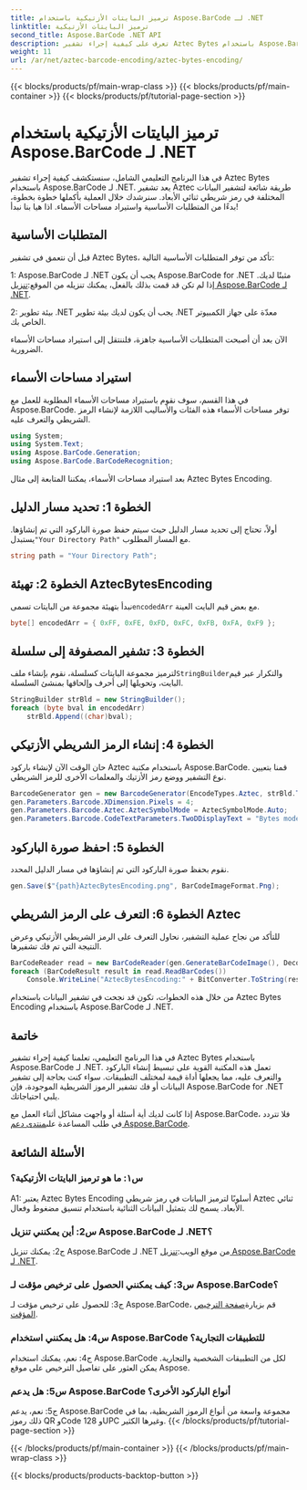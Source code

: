 ```yaml
---
title: ترميز البايتات الأزتيكية باستخدام Aspose.BarCode لـ .NET
linktitle: ترميز البايتات الأزتيكية
second_title: Aspose.BarCode .NET API
description: تعرف على كيفية إجراء تشفير Aztec Bytes باستخدام Aspose.BarCode لـ .NET. تم تضمين دليل خطوة بخطوة والمتطلبات الأساسية وأمثلة التعليمات البرمجية.
weight: 11
url: /ar/net/aztec-barcode-encoding/aztec-bytes-encoding/
---
```


{{< blocks/products/pf/main-wrap-class >}}
{{< blocks/products/pf/main-container >}}
{{< blocks/products/pf/tutorial-page-section >}}

# ترميز البايتات الأزتيكية باستخدام Aspose.BarCode لـ .NET

في هذا البرنامج التعليمي الشامل، سنستكشف كيفية إجراء تشفير Aztec Bytes باستخدام Aspose.BarCode لـ .NET. يعد تشفير Aztec طريقة شائعة لتشفير البيانات المختلفة في رمز شريطي ثنائي الأبعاد. سنرشدك خلال العملية بأكملها خطوة بخطوة، بدءًا من المتطلبات الأساسية واستيراد مساحات الأسماء. اذا هيا بنا نبدأ!

## المتطلبات الأساسية

قبل أن نتعمق في تشفير Aztec Bytes، تأكد من توفر المتطلبات الأساسية التالية:

1: Aspose.BarCode لـ .NET
 يجب أن يكون Aspose.BarCode for .NET مثبتًا لديك. إذا لم تكن قد قمت بذلك بالفعل، يمكنك تنزيله من الموقع:[تنزيل Aspose.BarCode لـ .NET](https://releases.aspose.com/barcode/net/).

2: بيئة تطوير .NET
يجب أن يكون لديك بيئة تطوير .NET معدّة على جهاز الكمبيوتر الخاص بك.

الآن بعد أن أصبحت المتطلبات الأساسية جاهزة، فلننتقل إلى استيراد مساحات الأسماء الضرورية.

## استيراد مساحات الأسماء

في هذا القسم، سوف نقوم باستيراد مساحات الأسماء المطلوبة للعمل مع Aspose.BarCode. توفر مساحات الأسماء هذه الفئات والأساليب اللازمة لإنشاء الرمز الشريطي والتعرف عليه.

```csharp
using System;
using System.Text;
using Aspose.BarCode.Generation;
using Aspose.BarCode.BarCodeRecognition;
```

بعد استيراد مساحات الأسماء، يمكننا المتابعة إلى مثال Aztec Bytes Encoding.


## الخطوة 1: تحديد مسار الدليل

 أولاً، تحتاج إلى تحديد مسار الدليل حيث سيتم حفظ صورة الباركود التي تم إنشاؤها. يستبدل`"Your Directory Path"` مع المسار المطلوب.

```csharp
string path = "Your Directory Path";
```

## الخطوة 2: تهيئة AztecBytesEncoding

 نبدأ بتهيئة مجموعة من البايتات تسمى`encodedArr` مع بعض قيم البايت العينة.

```csharp
byte[] encodedArr = { 0xFF, 0xFE, 0xFD, 0xFC, 0xFB, 0xFA, 0xF9 };
```

## الخطوة 3: تشفير المصفوفة إلى سلسلة

 لترميز مجموعة البايتات كسلسلة، نقوم بإنشاء ملف`StringBuilder`والتكرار عبر قيم البايت، وتحويلها إلى أحرف وإلحاقها بمنشئ السلسلة.

```csharp
StringBuilder strBld = new StringBuilder();
foreach (byte bval in encodedArr)
    strBld.Append((char)bval);
```

## الخطوة 4: إنشاء الرمز الشريطي الأزتيكي

حان الوقت الآن لإنشاء باركود Aztec باستخدام مكتبة Aspose.BarCode. قمنا بتعيين نوع التشفير ووضع رمز الأزتيك والمعلمات الأخرى للرمز الشريطي.

```csharp
BarcodeGenerator gen = new BarcodeGenerator(EncodeTypes.Aztec, strBld.ToString());
gen.Parameters.Barcode.XDimension.Pixels = 4;
gen.Parameters.Barcode.Aztec.AztecSymbolMode = AztecSymbolMode.Auto;
gen.Parameters.Barcode.CodeTextParameters.TwoDDisplayText = "Bytes mode";
```

## الخطوة 5: احفظ صورة الباركود

نقوم بحفظ صورة الباركود التي تم إنشاؤها في مسار الدليل المحدد.

```csharp
gen.Save($"{path}AztecBytesEncoding.png", BarCodeImageFormat.Png);
```

## الخطوة 6: التعرف على الرمز الشريطي Aztec

للتأكد من نجاح عملية التشفير، نحاول التعرف على الرمز الشريطي الأزتيكي وعرض النتيجة التي تم فك تشفيرها.

```csharp
BarCodeReader read = new BarCodeReader(gen.GenerateBarCodeImage(), DecodeType.Aztec);
foreach (BarCodeResult result in read.ReadBarCodes())
    Console.WriteLine("AztecBytesEncoding:" + BitConverter.ToString(result.CodeBytes));
```

من خلال هذه الخطوات، تكون قد نجحت في تشفير البيانات باستخدام Aztec Bytes Encoding باستخدام Aspose.BarCode لـ .NET.

## خاتمة

في هذا البرنامج التعليمي، تعلمنا كيفية إجراء تشفير Aztec Bytes باستخدام Aspose.BarCode لـ .NET. تعمل هذه المكتبة القوية على تبسيط إنشاء الباركود والتعرف عليه، مما يجعلها أداة قيمة لمختلف التطبيقات. سواء كنت بحاجة إلى تشفير البيانات أو فك تشفير الرموز الشريطية الموجودة، فإن Aspose.BarCode for .NET يلبي احتياجاتك.

إذا كانت لديك أية أسئلة أو واجهت مشاكل أثناء العمل مع Aspose.BarCode، فلا تتردد في طلب المساعدة على[منتدى دعم Aspose.BarCode](https://forum.aspose.com/c/barcode/13).

## الأسئلة الشائعة

### س١: ما هو ترميز البايتات الأزتيكية؟

A1: يعتبر Aztec Bytes Encoding أسلوبًا لترميز البيانات في رمز شريطي Aztec ثنائي الأبعاد. يسمح لك بتمثيل البيانات الثنائية باستخدام تنسيق مضغوط وفعال.

### س2: أين يمكنني تنزيل Aspose.BarCode لـ .NET؟

 ج2: يمكنك تنزيل Aspose.BarCode لـ .NET من موقع الويب:[تنزيل Aspose.BarCode لـ .NET](https://releases.aspose.com/barcode/net/).

### س3: كيف يمكنني الحصول على ترخيص مؤقت لـ Aspose.BarCode؟

 ج3: للحصول على ترخيص مؤقت لـ Aspose.BarCode، قم بزيارة[صفحة الترخيص المؤقت](https://purchase.aspose.com/temporary-license/).

### س4: هل يمكنني استخدام Aspose.BarCode للتطبيقات التجارية؟

ج4: نعم، يمكنك استخدام Aspose.BarCode لكل من التطبيقات الشخصية والتجارية. يمكن العثور على تفاصيل الترخيص على موقع Aspose.

### س5: هل يدعم Aspose.BarCode أنواع الباركود الأخرى؟

ج5: نعم، يدعم Aspose.BarCode مجموعة واسعة من أنواع الرموز الشريطية، بما في ذلك رموز QR وCode 128 وUPC وغيرها الكثير.
{{< /blocks/products/pf/tutorial-page-section >}}

{{< /blocks/products/pf/main-container >}}
{{< /blocks/products/pf/main-wrap-class >}}

{{< blocks/products/products-backtop-button >}}

